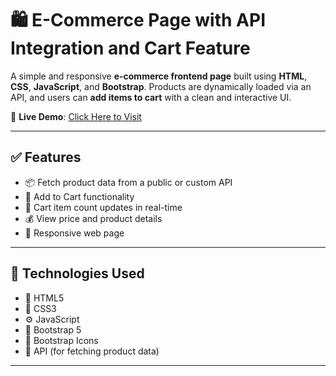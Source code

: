 # 🛍️ E-Commerce Page with API Integration and Cart Feature

A simple and responsive **e-commerce frontend page** built using **HTML**, **CSS**, **JavaScript**, and **Bootstrap**. Products are dynamically loaded via an API, and users can **add items to cart** with a clean and interactive UI.

🔗 **Live Demo**: [Click Here to Visit](https://mkaleemdev.github.io/e-Commerse-page/)

---

## ✅ Features

- 📦 Fetch product data from a public or custom API
- 🛒 Add to Cart functionality
- 🧾 Cart item count updates in real-time
- 💰 View price and product details
- 📱 Responsive web page

---

## 🧾 Technologies Used

- 🧱 HTML5
- 🎨 CSS3
- ⚙️ JavaScript
- 🧩 Bootstrap 5
- 🎯 Bootstrap Icons
- 🔄 API (for fetching product data)

---


